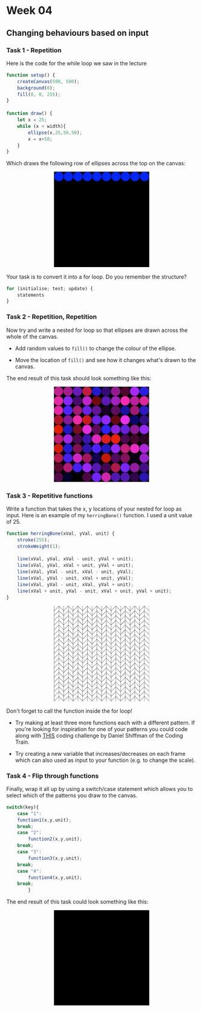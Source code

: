 # Week 04

## Changing behaviours based on input


### Task 1 - Repetition

Here is the code for the while loop we saw in the lecture

```javascript
function setup() {
	createCanvas(500, 500);
  	background(0);
  	fill(0, 0, 255);
}

function draw() {
	let x = 25;
	while (x < width){
		ellipse(x,25,50,50);
		x = x+50;
	}
}
```

Which draws the following row of ellipses across the top on the canvas:

<p align="center">
<img src="./images/Task_01.png" alt="Download" width="50%"/>
</p>

Your task is to convert it into a for loop.  Do you remember the structure?

```javascript
for (initialise; test; update) {
    statements
}
```

### Task 2 - Repetition, Repetition

Now try and write a nested for loop so that ellipses are drawn across the whole of the canvas.

* Add random values to ```fill()``` to change the colour of the ellipse.  

* Move the location of ```fill()``` and see how it changes what's drawn to the canvas.

The end result of this task should look something like this:
<p align="center">
<img src="./images/Task_02.gif" alt="Download" width="50%"/>
</p>

### Task 3 - Repetitive functions

Write a function that takes the x, y locations of your nested for loop as input.  Here is an example of my ```herringBone()``` function.  I used a unit value of 25. 

```javascript
function herringBone(xVal, yVal, unit) {
	stroke(255);
	strokeWeight(1);

	line(xVal, yVal, xVal - unit, yVal + unit);
	line(xVal, yVal, xVal + unit, yVal + unit);
	line(xVal, yVal - unit, xVal - unit, yVal);
	line(xVal, yVal - unit, xVal + unit, yVal);
	line(xVal, yVal - unit, xVal, yVal + unit);
	line(xVal + unit, yVal - unit, xVal + unit, yVal + unit);
} 
```

<p align="center">
<img src="./images/Task_03.png" alt="Download" width="50%"/>
</p>

Don't forget to call the function inside the for loop!

* Try making at least three more functions each with a different pattern.  If you're looking for inspiration for one of your patterns you could code along with [THIS](https://www.youtube.com/watch?v=bEyTZ5ZZxZs) coding challenge by Daniel Shiffman of the Coding Train.

* Try creating a new variable that increases/decreases on each frame which can also used as input to your function (e.g. to change the scale).

### Task 4 - Flip through functions

Finally, wrap it all up by using a switch/case statement which allows you to select which of the patterns you draw to the canvas.

```javascript
switch(key){
    case "1": 	
	function1(x,y,unit);
    break;
    case "2": 
    	function2(x,y,unit);
    break;
    case "3": 
    	function3(x,y,unit);
    break;
    case "4": 
    	function4(x,y,unit);
    break;
	    }
```

The end result of this task could look something like this:
<p align="center">
<img src="./images/Task_04.gif" alt="Download" width="50%"/>
</p>
